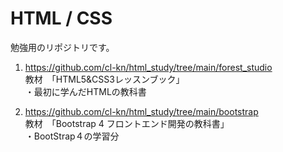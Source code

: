 # HTML / CSS

勉強用のリポジトリです。

1. https://github.com/cl-kn/html_study/tree/main/forest_studio  
  教材　「HTML5&CSS3レッスンブック」  
  ・最初に学んだHTMLの教科書  
  
2. https://github.com/cl-kn/html_study/tree/main/bootstrap  
  教材　「Bootstrap 4 フロントエンド開発の教科書」  
  ・BootStrap４の学習分


